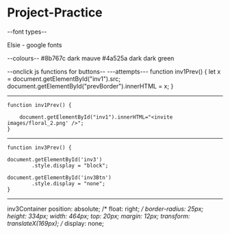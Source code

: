 # Project-Practice



--font types--

Elsie - google fonts

--colours--
#8b767c dark mauve
#4a525a dark dark green

--onclick js functions for buttons--
---attempts---
    function inv1Prev() {
        let x = document.getElementById("inv1").src;
        document.getElementById("prevBorder").innerHTML = x;
    }
    
-----
    function inv1Prev() {

        document.getElementById("inv1").innerHTML="<invite images/floral_2.png' />";
    }
-----

    function inv3Prev() {
    
    document.getElementById('inv3')
            .style.display = "block";

    document.getElementById('inv3Btn')
            .style.display = "none";
    }

-----
inv3Container
    position: absolute;
    /* float: right; */
    border-radius: 25px;
    height: 334px;
    width: 464px;
    top: 20px;
    margin: 12px;
    transform: translateX(169px);
    /* display: none;